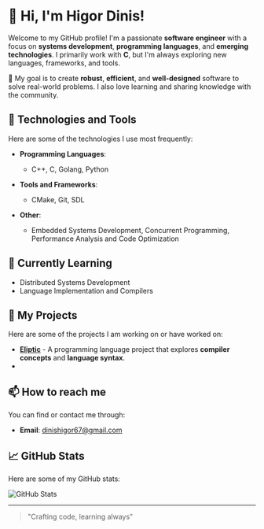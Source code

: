 # 👋 Hi, I'm Higor Dinis!

Welcome to my GitHub profile! I'm a passionate **software engineer** with a focus on **systems development**, **programming languages**, and **emerging technologies**. I primarily work with **C**, but I'm always exploring new languages, frameworks, and tools.

🚀 My goal is to create **robust**, **efficient**, and **well-designed** software to solve real-world problems. I also love learning and sharing knowledge with the community.

## 🔧 Technologies and Tools

Here are some of the technologies I use most frequently:

- **Programming Languages**:  
  - C++, C, Golang, Python
  
- **Tools and Frameworks**:  
  - CMake, Git, SDL
  
- **Other**:  
  - Embedded Systems Development, Concurrent Programming, Performance Analysis and Code Optimization
  
## 🌱 Currently Learning

- Distributed Systems Development
- Language Implementation and Compilers

## 💼 My Projects

Here are some of the projects I am working on or have worked on:

- [**Eliptic**](https://github.com/HigorDinis/Eliptic) - A programming language project that explores **compiler concepts** and **language syntax**.
- 
## 📫 How to reach me

You can find or contact me through:

- **Email**: dinishigor67@gmail.com

## 📈 GitHub Stats

Here are some of my GitHub stats:

![GitHub Stats](https://github-readme-stats.vercel.app/api?username=Higor-Dinis&show_icons=true&hide_title=true&count_private=true&hide=prs&theme=radical)

---

> "Crafting code, learning always"
